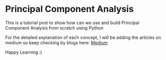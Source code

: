 # Principal Component Analysis

This is a tutorial post to show how can we use and build Principal Component Analysis from scratch using Python

For the detailed explanation of each concept, I will be adding the articles on medium so keep checking by blogs here: 
[Medium](https://medium.com/@rutujakawade)

Happy Learning :)